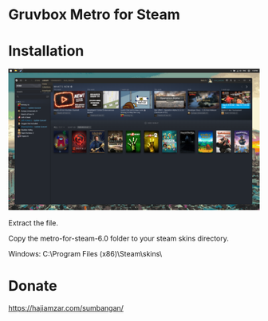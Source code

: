 # Gruvbox Metro for Steam

# Installation

![gambar](gambar.png)

Extract the file.

Copy the metro-for-steam-6.0 folder to your steam skins directory.

Windows: C:\Program Files (x86)\Steam\skins\

# Donate 

https://hajiamzar.com/sumbangan/


